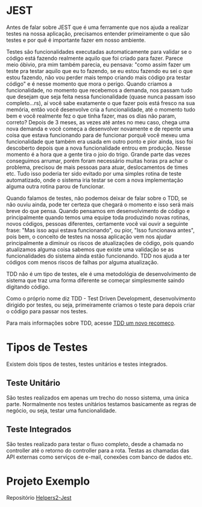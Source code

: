 # JEST

Antes de falar sobre JEST que é uma ferramente que nos ajuda a realizar testes na nossa aplicação, precisamos entender primeiramente o que são testes e por quê é importante fazer em nosso ambiente.

Testes são funcionalidades executadas automaticamente para validar se o código está fazendo realmente aquilo que foi criado para fazer. Parece meio óbivio, pra mim também parecia, eu pensava: "como assim fazer um teste pra testar aquilo que eu to fazendo, se eu estou fazendo eu sei o que estou fazendo, não vou perder mais tempo criando mais código pra testar código" e é nesse momento que mora o perigo. Quando criamos a funcionalidade, no momento que recebemos a demanda, nos passam tudo que desejam que seja feita nessa funcionalidade (quase nunca passam isso completo...rs), aí você sabe exatamente o que fazer pois está fresco na sua memória, então você desenvolve cria a funcionalidade, até o momento tudo bem e você realmente fez o que tinha fazer, mas os dias não param, correto? Depois de 3 meses, as vezes até antes no meu caso, chega uma nova demanda e você começa a desenvolver novamente e de repente uma coisa que estava funcionando para de funcionar porquê você mexeu uma funcionalidade que também era usada em outro ponto e pior ainda, isso foi descoberto depois que a nova funcionalidade entrou em produção. Nesse momento é a hora que a gente tira o joio do trigo. Grande parte das vezes conseguimos arrumar, porém foram necessário muitas horas pra achar o problema, precisou de mais pessoas para atuar, deslocamentos de times etc. Tudo isso poderia ter sido evitado por uma simples rotina de teste automatizado, onde o sistema iria testar se com a nova implementação alguma outra rotina parou de funcionar.

Quando falamos de testes, não podemos deixar de falar sobre o TDD, se não ouviu ainda, pode ter certeza que chegará o momento e isso será mais breve do que pensa. Quando pensamos em desenvolvimento de código e principalmente quando temos uma equipe toda produzindo novas rotinas, novos códigos, pessoas diferentes, certamente você vai ouvir a seguinte frase: "Mas isso aqui estava funcionando", ou pior, "Isso funcionava antes", pois bem, o conceito de testes na nossa aplicação vem nos ajudar principalmente a diminuir os riscos de atualizações de código, pois quando atualizamos alguma coisa sabemos que existe uma validação se as funcionalidades do sistema ainda estão funcionando. TDD nos ajuda a ter códigos com menos riscos de falhas por alguma atualização.

TDD não é um tipo de testes, ele é uma metodológia de desenvolvimento de sistema que traz uma forma diferente se começar simplesmente saindo digitando código.

Como o próprio nome diz TDD - Test Driven Development, desenvolvimento dirigido por testes, ou seja, primeiramente criamos o teste para depois criar o código para passar nos testes.

Para mais informações sobre TDD, acesse [TDD um novo recomeço]().

# Tipos de Testes

Existem dois tipos de testes, testes unitários e testes integrados.

## Teste Unitário

São testes realizados em apenas um trecho do nosso sistema, uma única parte. Normalmente nos testes unitários testamos basicamente as regras de negócio, ou seja, testar uma funcionalidade.

## Teste Integrados

São testes realizado para testar o fluxo completo, desde a chamada no controller até o retorno do controller para a rota. Testas as chamadas das API externas como serviços de e-mail, conexões com banco de dados etc.


# Projeto Exemplo

Repositório [Helpers2-Jest](https://github.com/lucaslimas/helpers2-jest)


